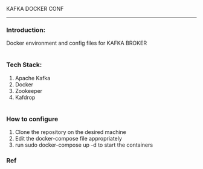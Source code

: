 KAFKA DOCKER CONF

---

### Introduction:

Docker environment and config files for KAFKA BROKER

#

### Tech Stack:

1. Apache Kafka
2. Docker
3. Zookeeper
4. Kafdrop

#

### How to configure 

1. Clone the repository on the desired machine
2. Edit the docker-compose file appropriately
5. run sudo docker-compose up -d to start the containers 

### Ref


